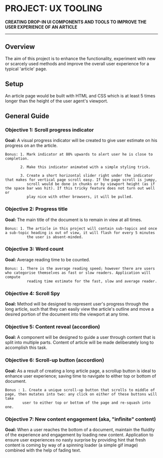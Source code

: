 # PROJECT: UX TOOLING
**CREATING DROP-IN UI COMPONENTS AND TOOLS TO IMPROVE THE USER EXPERIENCE OF AN ARTICLE**

---

## Overview

The aim of this project is to enhance the functionality, experiment with new or scarcely used methods and improve the overall user experience for a typical 'article' page.


## Setup

An article page would be built with HTML and CSS which is at least 5 times longer than the height of the user agent's viewport.


## General Guide


### Objective 1: Scroll progress indicator

**Goal:** A visual progress indicator will be created to give user estimate on his progress on an the article.

	Bonus: 1. Mark indicator at 80% upwards to alert user he is close to completion.

		   2. Make this indicator animated with a simple styling trick.

		   3. Create a short horizontal slider right under the indicator that makes for vertical page scroll easy. If the page scroll is jumpy, 
		   	  scroll would be done in chunks or by viewport height (as if the space bar was hit). If this tricky feature does not turn out well or 
		   	  play nice with other browsers, it will be pulled.

### Objective 2: Progress title

**Goal:** The main title of the document is to remain in view at all times.

	Bonus: 1. The article in this project will contain sub-topics and once a sub-topic heading is out of view, it will flash for every 5 minutes
			  the user is absent-minded.

### Objective 3: Word count

**Goal:** Average reading time to be counted. 

	Bonus: 1. There is the average reading speed; however there are users who categorise themselves as fast or slow readers. Application will compute
			  reading time estimate for the fast, slow and average reader.

### Objective 4: Scroll Spy

**Goal:** Method will be designed to represent user's progress through the long article, such that they can easily view the article's outline 
		  and move a desired portion of the document into the viewport at any time.  

### Objective 5: Content reveal (accordion)

**Goal:** A component will be designed to guide a user through content that is split into multiple parts. Content of article will be made deliberately 
		  long to accomplish this task.

### Objective 6: Scroll-up button (accordion)

**Goal:** As a result of creating a long article page, a scrollup button is ideal to enhance user experience; saving time to navigate to either top
		  or bottom of document.
		  
	Bonus : 1. Create a unique scroll-up button that scrolls to middle of page, then mutates into two: any click on either of these buttons will take
			user to either top or bottom of the page and re-squash into one.

### Objective 7: New content engagement (aka, "infinite" content)

**Goal:** When a user reaches the bottom of a document, maintain the fluidity of the experience and engagement by loading new content. Application to 
		 ensure user experiences no nasty surprise by providing hint that fresh content is coming by way of a spinning loader (a simple gif image) 
		 combined with the help of fading text.

